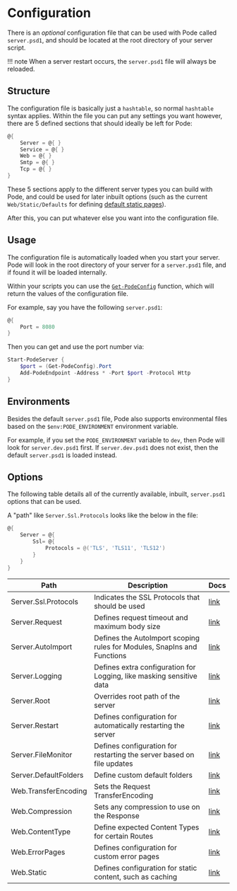 # Configuration

There is an *optional* configuration file that can be used with Pode called `server.psd1`, and should be located at the root directory of your server script.

!!! note
    When a server restart occurs, the `server.psd1` file will always be reloaded.

## Structure

The configuration file is basically just a `hashtable`, so normal `hashtable` syntax applies. Within the file you can put any settings you want however, there are 5 defined sections that should ideally be left for Pode:

```powershell
@{
    Server = @{ }
    Service = @{ }
    Web = @{ }
    Smtp = @{ }
    Tcp = @{ }
}
```

These 5 sections apply to the different server types you can build with Pode, and could be used for later inbuilt options (such as the current `Web/Static/Defaults` for defining [default static pages](../Routes/Overview#default-pages)).

After this, you can put whatever else you want into the configuration file.

## Usage

The configuration file is automatically loaded when you start your server. Pode will look in the root directory of your server for a `server.psd1` file, and if found it will be loaded internally.

Within your scripts you can use the [`Get-PodeConfig`](../../Functions/Utilities/Get-PodeConfig) function, which will return the values of the configuration file.

For example, say you have the following `server.psd1`:

```powershell
@{
    Port = 8080
}
```

Then you can get and use the port number via:

```powershell
Start-PodeServer {
    $port = (Get-PodeConfig).Port
    Add-PodeEndpoint -Address * -Port $port -Protocol Http
}
```

## Environments

Besides the default `server.psd1` file, Pode also supports environmental files based on the `$env:PODE_ENVIRONMENT` environment variable.

For example, if you set the `PODE_ENVIRONMENT` variable to `dev`, then Pode will look for `server.dev.psd1` first. If `server.dev.psd1` does not exist, then the default `server.psd1` is loaded instead.

## Options

The following table details all of the currently available, inbuilt, `server.psd1` options that can be used.

A "path" like `Server.Ssl.Protocols` looks like the below in the file:

```powershell
@{
    Server = @{
        Ssl= @{
            Protocols = @('TLS', 'TLS11', 'TLS12')
        }
    }
}
```

| Path                  | Description                                                             | Docs                                       |
| --------------------- | ----------------------------------------------------------------------- | ------------------------------------------ |
| Server.Ssl.Protocols  | Indicates the SSL Protocols that should be used                         | [link](../Certificates)                    |
| Server.Request        | Defines request timeout and maximum body size                           | [link](../RequestLimits)                   |
| Server.AutoImport     | Defines the AutoImport scoping rules for Modules, SnapIns and Functions | [link](../Scoping)                         |
| Server.Logging        | Defines extra configuration for Logging, like masking sensitive data    | [link](../Logging/Overview)                |
| Server.Root           | Overrides root path of the server                                       | [link](../Misc/ServerRoot)                 |
| Server.Restart        | Defines configuration for automatically restarting the server           | [link](../Restarting/Types/AutoRestarting) |
| Server.FileMonitor    | Defines configuration for restarting the server based on file updates   | [link](../Restarting/Types/FileMonitoring) |
| Server.DefaultFolders | Define custom default folders                                           | [link](../Routes/Utilities/StaticContent)  |
| Web.TransferEncoding  | Sets the Request TransferEncoding                                       | [link](../Compression/Requests)            |
| Web.Compression       | Sets any compression to use on the Response                             | [link](../Compression/Responses)           |
| Web.ContentType       | Define expected Content Types for certain Routes                        | [link](../Routes/Utilities/ContentTypes)   |
| Web.ErrorPages        | Defines configuration for custom error pages                            | [link](../Routes/Utilities/ErrorPages)     |
| Web.Static            | Defines configuration for static content, such as caching               | [link](../Routes/Utilities/StaticContent)  |
